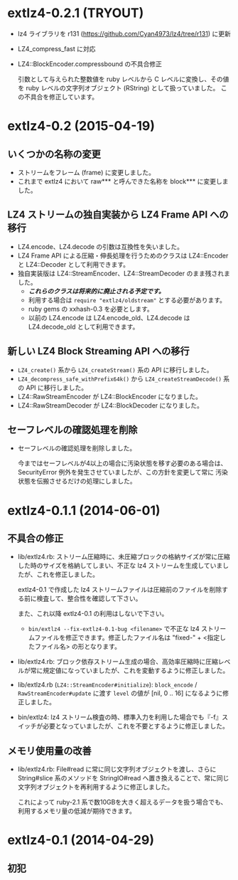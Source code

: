 
# extlz4-0.2.1 (TRYOUT)

  * lz4 ライブラリを r131 (https://github.com/Cyan4973/lz4/tree/r131) に更新
  * LZ4\_compress\_fast に対応
  * LZ4::BlockEncoder.compressbound の不具合修正

    引数として与えられた整数値を ruby レベルから C レベルに変換し、その値を
    ruby レベルの文字列オブジェクト (RString) として扱っていました。
    この不具合を修正しています。


# extlz4-0.2 (2015-04-19)

## いくつかの名称の変更

  * ストリームをフレーム (frame) に変更しました。
  * これまで extlz4 において raw\*\*\* と呼んできた名称を block\*\*\* に変更しました。

## LZ4 ストリームの独自実装から LZ4 Frame API への移行

  * LZ4.encode、LZ4.decode の引数は互換性を失いました。
  * LZ4 Frame API による圧縮・伸長処理を行うためのクラスは
    LZ4::Encoder と LZ4::Decoder として利用できます。
  * 独自実装版は LZ4::StreamEncoder、LZ4::StreamDecoder のまま残されました。
      * ***これらのクラスは将来的に廃止される予定です。***
      * 利用する場合は ``require "extlz4/oldstream"`` とする必要があります。
      * ruby gems の xxhash-0.3 を必要とします。
      * 以前の LZ4.encode は LZ4.encode\_old、LZ4.decode は LZ4.decode\_old
        として利用できます。

## 新しい LZ4 Block Streaming API への移行

  * ``LZ4_create()`` 系から ``LZ4_createStream()`` 系の API に移行しました。
  * ``LZ4_decompress_safe_withPrefix64k()`` から ``LZ4_createStreamDecode()`` 系の API に移行しました。
  * LZ4::RawStreamEncoder が LZ4::BlockEncoder になりました。
  * LZ4::RawStreamDecoder が LZ4::BlockDecoder になりました。

## セーフレベルの確認処理を削除

  * セーフレベルの確認処理を削除しました。

    今まではセーフレベルが4以上の場合に汚染状態を移す必要のある場合は、
    SecurityError 例外を発生させていましたが、この方針を変更して常に
    汚染状態を伝搬させるだけの処理にしました。


# extlz4-0.1.1 (2014-06-01)

## 不具合の修正

* lib/extlz4.rb: ストリーム圧縮時に、未圧縮ブロックの格納サイズが常に圧縮した時のサイズを格納してしまい、不正な lz4 ストリームを生成していましたが、これを修正しました。

    extlz4-0.1 で作成した lz4 ストリームファイルは圧縮前のファイルを削除する前に検査して、整合性を確認して下さい。

    また、これ以降 extlz4-0.1 の利用はしないで下さい。

    * `bin/extlz4 --fix-extlz4-0.1-bug <filename>` で不正な lz4 ストリームファイルを修正できます。修正したファイル名は "fixed-" + &lt;指定したファイル名&gt; の形となります。

* lib/extlz4.rb: ブロック依存ストリーム生成の場合、高効率圧縮時に圧縮レベルが常に規定値になっていましたが、これを変動するように修正しました。

* lib/extlz4.rb (`LZ4::StreamEncoder#initialize`): `block_encode` / `RawStreamEncoder#update` に渡す `level` の値が [nil, 0 .. 16] になるように修正しました。

* bin/extlz4: lz4 ストリーム検査の時、標準入力を利用した場合でも『-f』スイッチが必要となっていましたが、これを不要とするように修正しました。

## メモリ使用量の改善

* lib/extlz4.rb: File#read に常に同じ文字列オブジェクトを渡し、さらに String#slice 系のメソッドを StringIO#read へ置き換えることで、常に同じ文字列オブジェクトを再利用するように修正しました。

    これによって ruby-2.1 系で数10GBを大きく超えるデータを扱う場合でも、利用するメモリ量の低減が期待できます。


# extlz4-0.1 (2014-04-29)

## 初犯
